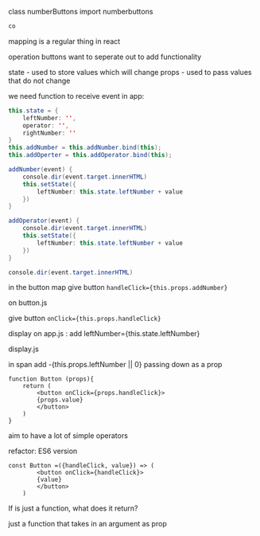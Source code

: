 class numberButtons
import numberbuttons

```javascript
co

```

mapping is a regular thing in react

operation buttons want to seperate out to add functionality

state - used to store values which will change
props - used to pass values that do not change

we need function to receive event
in app:

```java
this.state = {
    leftNumber: '',
    operator: '',
    rightNumber: ''
}
this.addNumber = this.addNumber.bind(this);
this.addOperter = this.addOperator.bind(this);

addNumber(event) {
    console.dir(event.target.innerHTML)
    this.setState({
        leftNumber: this.state.leftNumber + value
    })
}

addOperator(event) {
    console.dir(event.target.innerHTML)
    this.setState({
        leftNumber: this.state.leftNumber + value
    })
}

console.dir(event.target.innerHTML)

```
in the button map give button ```handleClick={this.props.addNumber}```

on button.js

give button ```onClick={this.props.handleClick}```

display on app.js : add leftNumber={this.state.leftNumber}

display.js

in span add -{this.props.leftNumber || 0} passing down as a prop

```JSX
function Button (props){
    return (
        <button onClick={props.handleClick}>
        {props.value} 
        </button>
    )
}
```
aim to have a lot of simple operators

 refactor: ES6 version

```JSX
const Button =({handleClick, value}) => (
        <button onClick={handleClick}>
        {value} 
        </button>
    )
```
If is just a function, what does it return?

just a function that takes in an argument as prop

